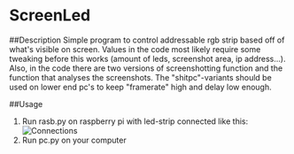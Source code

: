 # ScreenLed

##Description
Simple program to control addressable rgb strip based off of what's visible on screen. Values in the code most likely require some tweaking before this works (amount of leds, screenshot area, ip address...). Also, in the code there are two versions of screenshotting function and the function that analyses the screenshots. The "shitpc"-variants should be used on lower end pc's to keep "framerate" high and delay low enough.

##Usage
1. Run rasb.py on raspberry pi with led-strip connected like this:
![Connections](https://tutorials-raspberrypi.de/wp-content/uploads/Raspberry-Pi-WS2812-Steckplatine-600x361.png)
2. Run pc.py on your computer 
